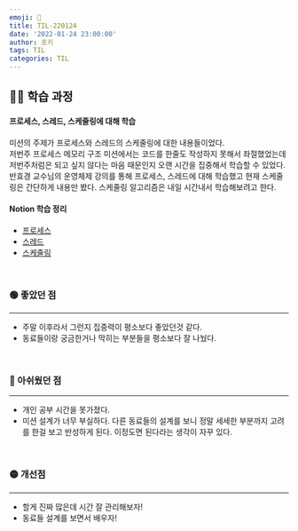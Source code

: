 ```yaml
---
emoji: 📝
title: TIL-220124
date: '2022-01-24 23:00:00'
author: 포키
tags: TIL
categories: TIL
---
```


## 👨‍💻 학습 과정

#### 프로세스, 스레드, 스케줄링에 대해 학습

미션의 주제가 프로세스와 스레드의 스케줄링에 대한 내용들이었다.  
저번주 프로세스 메모리 구조 미션에서는 코드를 한줄도 작성하지 못해서 좌절했었는데 저번주처럼은 되고 싶지 않다는 마음 때문인지 오랜 시간을 집중해서 학습할 수 있었다.
반효경 교수님의 운영체제 강의를 통해 프로세스, 스레드에 대해 학습했고 현재 스케줄링은 간단하게 내용만 봤다. 스케줄링 알고리즘은 내일 시간내서 학습해보려고 한다.

#### Notion 학습 정리

- [프로세스](https://kale02.notion.site/24049261b0af41299730fd36a41a67a0)
- [스레드](https://kale02.notion.site/7a111fa7b91742b1b7c34df48404fb7d)
- [스케줄링](https://kale02.notion.site/CPU-75dbe4bc9cc440d3a7e2325eb0b21733)

<br>

### 🟢 좋았던 점

---

- 주말 이후라서 그런지 집중력이 평소보다 좋았던것 같다.
- 동료들이랑 궁금한거나 막히는 부분들을 평소보다 잘 나눴다.

<br>

### 🔴 아쉬웠던 점

---

- 개인 공부 시간을 못가졌다.
- 미션 설계가 너무 부실하다. 다른 동료들의 설계를 보니 정말 세세한 부분까지 고려를 한걸 보고 반성하게 된다. 이정도면 된다라는 생각이 자꾸 있다.

<br>

### 🟡 개선점

---

- 할게 진짜 많은데 시간 잘 관리해보자!
- 동료들 설계를 보면서 배우자!
